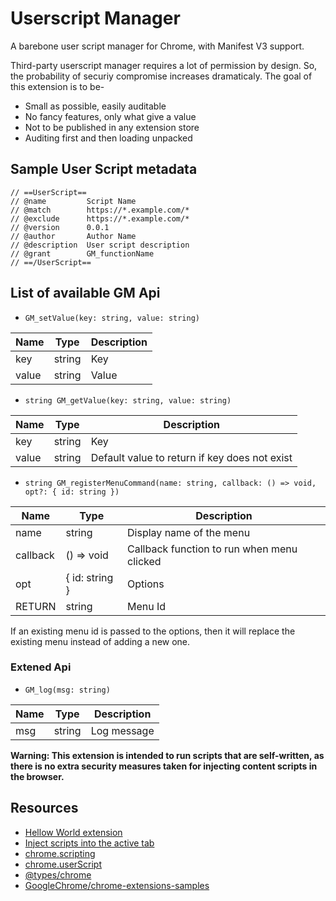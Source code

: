 # Userscript Manager

A barebone user script manager for Chrome, with Manifest V3 support.

Third-party userscript manager requires a lot of permission by design. So, the probability of securiy compromise increases dramaticaly. The goal of this extension is to be-

- Small as possible, easily auditable
- No fancy features, only what give a value
- Not to be published in any extension store
- Auditing first and then loading unpacked

## Sample User Script metadata

```
// ==UserScript==
// @name         Script Name
// @match        https://*.example.com/*
// @exclude      https://*.example.com/*
// @version      0.0.1
// @author       Author Name
// @description  User script description
// @grant        GM_functionName
// ==/UserScript==

```

## List of available GM Api

- `GM_setValue(key: string, value: string)`

| Name | Type | Description |
|---|---|---|
| key | string | Key |
| value | string | Value |

- `string GM_getValue(key: string, value: string)`

| Name | Type | Description |
|---|---|---|
| key | string | Key |
| value | string | Default value to return if key does not exist |

- `string GM_registerMenuCommand(name: string, callback: () => void, opt?: { id: string })`

| Name | Type | Description |
|---|---|---|
| name | string | Display name of the menu |
| callback | () => void | Callback function to run when menu clicked |
| opt | { id: string } | Options |
| RETURN | string | Menu Id |

If an existing menu id is passed to the options, then it will replace the existing menu instead of adding a new one.



### Extened Api

- `GM_log(msg: string)`

| Name | Type | Description |
|---|---|---|
| msg | string | Log message |

**Warning: This extension is intended to run scripts that are self-written, as there is no extra security measures taken for injecting content scripts in the browser.**

## Resources

- [Hellow World extension](https://developer.chrome.com/docs/extensions/get-started/tutorial/hello-world)
- [Inject scripts into the active tab](https://developer.chrome.com/docs/extensions/get-started/tutorial/scripts-activetab)
- [chrome.scripting](https://developer.chrome.com/docs/extensions/reference/api/scripting)
- [chrome.userScript](https://developer.chrome.com/docs/extensions/reference/api/userScripts)
- [@types/chrome](https://github.com/DefinitelyTyped/DefinitelyTyped/blob/master/types/chrome/index.d.ts)
- [GoogleChrome/chrome-extensions-samples](https://github.com/GoogleChrome/chrome-extensions-samples)